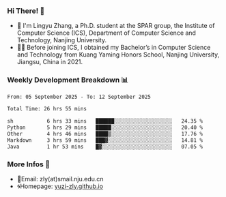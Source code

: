 ### Hi There! 👋 
- 🐳 I'm Lingyu Zhang, a Ph.D. student at the SPAR group, the Institute of Computer Science (ICS), Department of Computer Science and Technology, Nanjing University.
- 🧑‍🎓 Before joining ICS, I obtained my Bachelor’s in Computer Science and Technology from Kuang Yaming Honors School, Nanjing University, Jiangsu, China in 2021.

### Weekly Development Breakdown :bar_chart:

<!--START_SECTION:waka-->

```txt
From: 05 September 2025 - To: 12 September 2025

Total Time: 26 hrs 55 mins

sh           6 hrs 33 mins   ██████░░░░░░░░░░░░░░░░░░░   24.35 %
Python       5 hrs 29 mins   █████░░░░░░░░░░░░░░░░░░░░   20.40 %
Other        4 hrs 46 mins   ████▒░░░░░░░░░░░░░░░░░░░░   17.76 %
Markdown     3 hrs 59 mins   ███▓░░░░░░░░░░░░░░░░░░░░░   14.81 %
Java         1 hr 53 mins    █▓░░░░░░░░░░░░░░░░░░░░░░░   07.05 %
```

<!--END_SECTION:waka-->

<!--
### Github Contributions :octocat:

![](https://raw.githubusercontent.com/yuzi-zly/yuzi-zly/output/github-contribution-grid-snake.svg)              
-->

### More Infos 📖

- 📧Email: zly(at)smail.nju.edu.cn
- 🌀Homepage: [yuzi-zly.github.io](https://yuzi-zly.github.io/)
